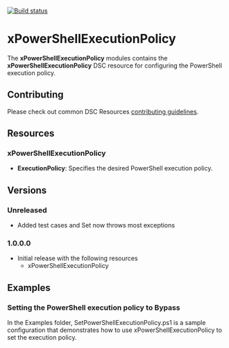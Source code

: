 [![Build status](https://ci.appveyor.com/api/projects/status/y2ohjd5q86oagghu/branch/master?svg=true)](https://ci.appveyor.com/project/PowerShell/xpowershellexecutionpolicy/branch/master)

# xPowerShellExecutionPolicy

The **xPowerShellExecutionPolicy** modules contains the **xPowerShellExecutionPolicy** DSC resource for configuring the PowerShell execution policy.


## Contributing

Please check out common DSC Resources [contributing guidelines](https://github.com/PowerShell/DscResource.Kit/blob/master/CONTRIBUTING.md).


## Resources

### xPowerShellExecutionPolicy

* **ExecutionPolicy**: Specifies the desired PowerShell execution policy.


## Versions

### Unreleased

* Added test cases and Set now throws most exceptions

### 1.0.0.0

* Initial release with the following resources 
    - xPowerShellExecutionPolicy


## Examples

### Setting the PowerShell execution policy to Bypass 

In the Examples folder, SetPowerShellExecutionPolicy.ps1 is a sample configuration that demonstrates how to use xPowerShellExecutionPolicy to set the execution policy.

